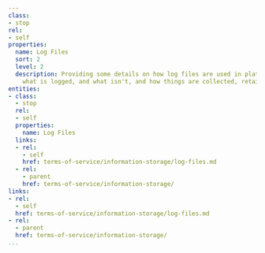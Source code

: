 ```yaml
---
class:
- stop
rel:
- self
properties:
  name: Log Files
  sort: 2
  level: 2
  description: Providing some details on how log files are used in platform operations,
    what is logged, and what isn't, and how things are collected, retained and shared.
entities:
- class:
  - stop
  rel:
  - self
  properties:
    name: Log Files
  links:
  - rel:
    - self
    href: terms-of-service/information-storage/log-files.md
  - rel:
    - parent
    href: terms-of-service/information-storage/
links:
- rel:
  - self
  href: terms-of-service/information-storage/log-files.md
- rel:
  - parent
  href: terms-of-service/information-storage/
...
```

